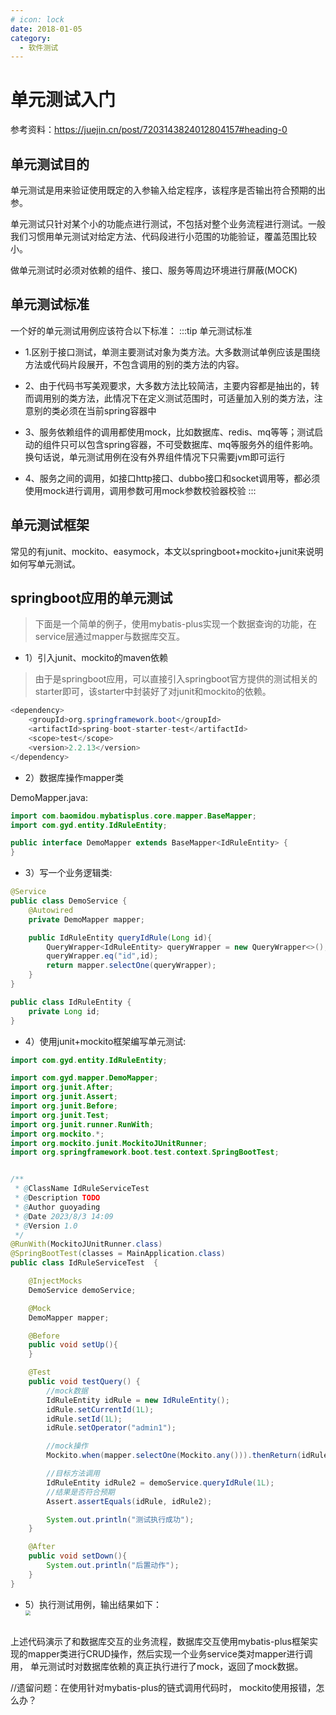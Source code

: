```yaml
---
# icon: lock
date: 2018-01-05
category:
  - 软件测试
---
```


# 单元测试入门

参考资料：https://juejin.cn/post/7203143824012804157#heading-0
## 单元测试目的

单元测试是用来验证使用既定的入参输入给定程序，该程序是否输出符合预期的出参。  

单元测试只针对某个小的功能点进行测试，不包括对整个业务流程进行测试。一般我们习惯用单元测试对给定方法、代码段进行小范围的功能验证，覆盖范围比较小。

做单元测试时必须对依赖的组件、接口、服务等周边环境进行屏蔽(MOCK)

## 单元测试标准
一个好的单元测试用例应该符合以下标准：
:::tip 单元测试标准
- 1.区别于接口测试，单测主要测试对象为类方法。大多数测试单例应该是围绕方法或代码片段展开，不包含调用的别的类方法的内容。

- 2、由于代码书写美观要求，大多数方法比较简洁，主要内容都是抽出的，转而调用别的类方法，此情况下在定义测试范围时，可适量加入别的类方法，注意别的类必须在当前spring容器中

- 3、服务依赖组件的调用都使用mock，比如数据库、redis、mq等等；测试启动的组件只可以包含spring容器，不可受数据库、mq等服务外的组件影响。
  换句话说，单元测试用例在没有外界组件情况下只需要jvm即可运行

- 4、服务之间的调用，如接口http接口、dubbo接口和socket调用等，都必须使用mock进行调用，调用参数可用mock参数校验器校验
:::

## 单元测试框架
常见的有junit、mockito、easymock，本文以springboot+mockito+junit来说明如何写单元测试。

## springboot应用的单元测试
> 下面是一个简单的例子，使用mybatis-plus实现一个数据查询的功能，在service层通过mapper与数据库交互。

- 1）引入junit、mockito的maven依赖
> 由于是springboot应用，可以直接引入springboot官方提供的测试相关的starter即可，该starter中封装好了对junit和mockito的依赖。

```java
<dependency>
    <groupId>org.springframework.boot</groupId>
    <artifactId>spring-boot-starter-test</artifactId>
    <scope>test</scope>
    <version>2.2.13</version>
</dependency>
```
- 2）数据库操作mapper类

DemoMapper.java: 
```java
import com.baomidou.mybatisplus.core.mapper.BaseMapper;
import com.gyd.entity.IdRuleEntity;

public interface DemoMapper extends BaseMapper<IdRuleEntity> {
}
```

- 3）写一个业务逻辑类:  
```java
@Service
public class DemoService {
    @Autowired
    private DemoMapper mapper;

    public IdRuleEntity queryIdRule(Long id){
        QueryWrapper<IdRuleEntity> queryWrapper = new QueryWrapper<>();
        queryWrapper.eq("id",id);
        return mapper.selectOne(queryWrapper);
    }
}

public class IdRuleEntity {
    private Long id;
}
```

- 4）使用junit+mockito框架编写单元测试:  
```java
import com.gyd.entity.IdRuleEntity;

import com.gyd.mapper.DemoMapper;
import org.junit.After;
import org.junit.Assert;
import org.junit.Before;
import org.junit.Test;
import org.junit.runner.RunWith;
import org.mockito.*;
import org.mockito.junit.MockitoJUnitRunner;
import org.springframework.boot.test.context.SpringBootTest;


/**
 * @ClassName IdRuleServiceTest
 * @Description TODO
 * @Author guoyading
 * @Date 2023/8/3 14:09
 * @Version 1.0
 */
@RunWith(MockitoJUnitRunner.class)
@SpringBootTest(classes = MainApplication.class)
public class IdRuleServiceTest  {

    @InjectMocks
    DemoService demoService;

    @Mock
    DemoMapper mapper;

    @Before
    public void setUp(){
    }

    @Test
    public void testQuery() {
        //mock数据
        IdRuleEntity idRule = new IdRuleEntity();
        idRule.setCurrentId(1L);
        idRule.setId(1L);
        idRule.setOperator("admin1");

        //mock操作
        Mockito.when(mapper.selectOne(Mockito.any())).thenReturn(idRule);

        //目标方法调用
        IdRuleEntity idRule2 = demoService.queryIdRule(1L);
        //结果是否符合预期
        Assert.assertEquals(idRule, idRule2);

        System.out.println("测试执行成功");
    }

    @After
    public void setDown(){
        System.out.println("后置动作");
    }
}
```

- 5）执行测试用例，输出结果如下：
<img src="http://cdn.gydblog.com/images/java/test/unit-test-1.png"  style="zoom: 50%;margin:0 auto;display:block"/><br/>


上述代码演示了和数据库交互的业务流程，数据库交互使用mybatis-plus框架实现的mapper类进行CRUD操作，然后实现一个业务service类对mapper进行调用， 单元测试时对数据库依赖的真正执行进行了mock，返回了mock数据。


 
//遗留问题：在使用针对mybatis-plus的链式调用代码时，  mockito使用报错，怎么办？



